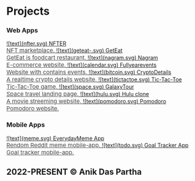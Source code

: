 # Projects

### Web Apps

<div class="projects">
<!-- project 9  -->
<a href="https://blockstak-nft-marketplace.netlify.app/" target="_blank">
![text](nfter.svg)
<span> 
NFTER<br/>
<span style="font-size:15px; opacity: calc(80%); font-weight:400;">NFT marketplace.</span>
</span>
</a>
<!-- project 7  -->
<a href="https://geteat.vercel.app/" target="_blank">
![text](geteat-.svg)
<span> 
GetEat<br/>
<span style="font-size:15px; opacity: calc(80%); font-weight:400;">GetEat is foodcart restaurant.</span>
</span>
</a>
<!-- project 8  -->
<a href="https://www.nagram.com.bd" target="_blank">
![text](nagram.svg)
<span> 
Nagram <br/>
<span style="font-size:15px; opacity: calc(80%); font-weight:400;">E-commerce website.</span>
</span>
</a>

<!-- project 1  -->
<a href="https://fullyearevents.vercel.app/" target="_blank">
![text](calendar.svg)
<span> 
Fullyearevents <br/>
<span style="font-size:15px; opacity: calc(80%); font-weight:400;">Website with contains events.</span>
</span>
</a>

<!-- project 2  -->
<a href="https://cryptodetails.vercel.app/" target="_blank">
![text](bitcoin.svg)
<span> 
CryptoDetails <br/>
<span style="font-size:15px; opacity: calc(80%); font-weight:400;">A realtime crypto details website.</span>
</span>
</a>
<!-- project 3  -->
<a href="https://3tgame.vercel.app/" target="_blank">
![text](tictactoe.svg)
<span> 
Tic-Tac-Toe <br/>
<span style="font-size:15px; opacity: calc(80%); font-weight:400;">Tic-Tac-Toe game.</span>
</span>
</a>
<!-- project 4  -->
<a href="https://galaxytour.vercel.app/" target="_blank">
![text](space.svg)
<span> 
GalaxyTour<br/>
<span style="font-size:15px; opacity: calc(80%); font-weight:400;">Space travel landing page.</span>
</span>
</a>
<!-- project 5  -->
<a href="https://hulu-clone-2-0.vercel.app//" target="_blank">
![text](hulu.svg)
<span> 
Hulu clone<br/>
<span style="font-size:15px; opacity: calc(80%); font-weight:400;">A movie streeming website.</span>
</span>
</a>
<!-- project 6  -->
<a href="https://heyanik.github.io/Promodoro-Timer/" target="_blank">
![text](pomodoro.svg)
<span> 
Pomodoro<br/>
<span style="font-size:15px; opacity: calc(80%); font-weight:400;">Pomodoro website.</span>
</span>
</a>
</div>

### Mobile Apps

<div class="projects">
<!-- project 1  -->
<a href="https://github.com/heyanik/Everyday-Meme" target="_blank">
![text](meme.svg)
<span> 
EverydayMeme App<br/>
<span style="font-size:15px; opacity: calc(80%); font-weight:400;">Rendom Reddit meme mobile-app.</span>
</span>
</a>
<!-- project 2  -->
<a href="https://github.com/heyanik/Goal-Tracker" target="_blank">
![text](todo.svg)
<span> 
Goal Tracker App<br/>
<span style="font-size:15px; opacity: calc(80%); font-weight:400;">Goal tracker mobile-app.</span>
</span>
</a>
</div>

## 2022-PRESENT © Anik Das Partha
